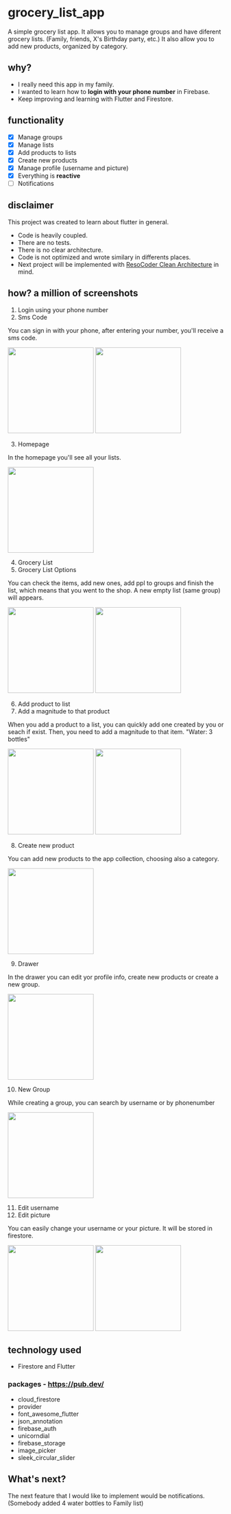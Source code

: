 # grocery_list_app

A simple grocery list app. It allows you to manage groups and have diferent grocery lists. (Family, friends, X's Birthday party, etc.)
It also allow you to add new products, organized by category.

## why?
- I really need this app in my family.
- I wanted to learn how to **login with your phone number** in Firebase.
- Keep improving and learning with Flutter and Firestore.


## functionality
- [x] Manage groups
- [x] Manage lists
- [x] Add products to lists
- [x] Create new products
- [x] Manage profile (username and picture)
- [x] Everything is **reactive**
- [ ] Notifications

## disclaimer
This project was created to learn about flutter in general. 
- Code is heavily coupled.
- There are no tests.
- There is no clear architecture.
- Code is not optimized and wrote similary in differents places.
- Next project will be implemented with <a href="https://www.youtube.com/watch?v=KjE2IDphA_U&list=PLB6lc7nQ1n4iYGE_khpXRdJkJEp9WOech">ResoCoder Clean Architecture</a> in mind.
## how? a million of screenshots

1. Login using your phone number
2. Sms Code

You can sign in with your phone, after entering your number, you'll receive a sms code.

<img src="screenshots/1-login.png" width="200"/>
<img src="screenshots/2-smscode.png" width="200"/>

3. Homepage

In the homepage you'll see all your lists.

<img src="screenshots/3-homepage.png" width="200"/>

4. Grocery List
5. Grocery List Options

You can check the items, add new ones, add ppl to groups and finish the list, which means that you went to the shop. A new empty list (same group) will appears.

<img src="screenshots/4-grocerylist.png" width="200"/>
<img src="screenshots/5-gloptions.png" width="200"/>

6. Add product to list
7. Add a magnitude to that product

When you add a product to a list, you can quickly add one created by you or seach if exist. Then, you need to add a magnitude to that item. "Water: 3 bottles"

<img src="screenshots/6-addproduct.png" width="200"/>
<img src="screenshots/7-magnitude.png" width="200"/>

8. Create new product

You can add new products to the app collection, choosing also a category.

<img src="screenshots/8-createproduct.png" width="200"/>

9. Drawer

In the drawer you can edit yor profile info, create new products or create a new group.

<img src="screenshots/9-drawer.png" width="200"/>

10. New Group

While creating a group, you can search by username or by phonenumber

<img src="screenshots/10-newgroup.png" width="200"/>

11. Edit username
12. Edit picture

You can easily change your username or your picture. It will be stored in firestore.

<img src="screenshots/11-editusername.png" width="200"/>
<img src="screenshots/12-editpicture.png" width="200"/>


## technology used
- Firestore and Flutter
### packages - https://pub.dev/
- cloud_firestore
- provider
- font_awesome_flutter
- json_annotation
- firebase_auth
- unicorndial
- firebase_storage
- image_picker
- sleek_circular_slider

## What's next?
The next feature that I would like to implement would be notifications. (Somebody added 4 water bottles to Family list)



